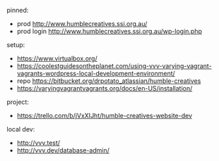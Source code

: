
pinned:
- prod http://www.humblecreatives.ssi.org.au/
- prod login http://www.humblecreatives.ssi.org.au/wp-login.php

setup:
- https://www.virtualbox.org/
- https://coolestguidesontheplanet.com/using-vvv-varying-vagrant-vagrants-wordpress-local-development-environment/
- repo https://bitbucket.org/drpotato_atlassian/humble-creatives
- https://varyingvagrantvagrants.org/docs/en-US/installation/

project:
- https://trello.com/b/jVxXIJht/humble-creatives-website-dev

local dev:
- http://vvv.test/
- http://vvv.dev/database-admin/
